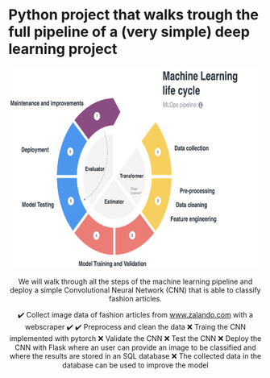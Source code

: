 # Python project that walks trough the full pipeline of a (very simple) deep learning project

<center><img src="misc\MLOps_pipeline.png" width="500px" height="400px" /><center>

We will walk through all the steps of the machine learning pipeline and deploy a simple Convolutional Neural Network (CNN) that is able to classify fashion articles.

:heavy_check_mark: Collect image data of fashion articles from www.zalando.com with a webscraper :heavy_check_mark:
:heavy_check_mark: Preprocess and clean the data
:x: Traing the CNN implemented with pytorch
:x: Validate the CNN
:x: Test the CNN
:x: Deploy the CNN with Flask where an user can provide an image to
be classified and where the results are stored in an SQL database
:x: The collected data in the database can be used to improve the model
